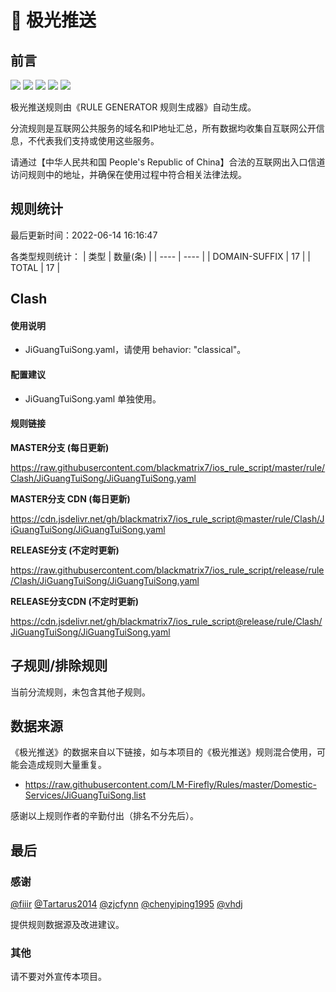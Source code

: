 # 🧸 极光推送

## 前言

![](https://shields.io/badge/-移除重复规则-ff69b4) ![](https://shields.io/badge/-DOMAIN与DOMAIN--SUFFIX合并-green) ![](https://shields.io/badge/-DOMAIN--SUFFIX间合并-critical) ![](https://shields.io/badge/-DOMAIN--SUFFIX与DOMAIN--KEYWORD合并-blue) ![](https://shields.io/badge/-IP--CIDR(6)合并-blueviolet) 

极光推送规则由《RULE GENERATOR 规则生成器》自动生成。

分流规则是互联网公共服务的域名和IP地址汇总，所有数据均收集自互联网公开信息，不代表我们支持或使用这些服务。

请通过【中华人民共和国 People's Republic of China】合法的互联网出入口信道访问规则中的地址，并确保在使用过程中符合相关法律法规。

## 规则统计

最后更新时间：2022-06-14 16:16:47

各类型规则统计：
| 类型 | 数量(条)  | 
| ---- | ----  |
| DOMAIN-SUFFIX | 17  | 
| TOTAL | 17  | 


## Clash 

#### 使用说明
- JiGuangTuiSong.yaml，请使用 behavior: "classical"。

#### 配置建议
- JiGuangTuiSong.yaml 单独使用。

#### 规则链接
**MASTER分支 (每日更新)**

https://raw.githubusercontent.com/blackmatrix7/ios_rule_script/master/rule/Clash/JiGuangTuiSong/JiGuangTuiSong.yaml

**MASTER分支 CDN (每日更新)**

https://cdn.jsdelivr.net/gh/blackmatrix7/ios_rule_script@master/rule/Clash/JiGuangTuiSong/JiGuangTuiSong.yaml

**RELEASE分支 (不定时更新)**

https://raw.githubusercontent.com/blackmatrix7/ios_rule_script/release/rule/Clash/JiGuangTuiSong/JiGuangTuiSong.yaml

**RELEASE分支CDN (不定时更新)**

https://cdn.jsdelivr.net/gh/blackmatrix7/ios_rule_script@release/rule/Clash/JiGuangTuiSong/JiGuangTuiSong.yaml

## 子规则/排除规则


当前分流规则，未包含其他子规则。

## 数据来源

《极光推送》的数据来自以下链接，如与本项目的《极光推送》规则混合使用，可能会造成规则大量重复。

- https://raw.githubusercontent.com/LM-Firefly/Rules/master/Domestic-Services/JiGuangTuiSong.list


感谢以上规则作者的辛勤付出（排名不分先后）。

## 最后

### 感谢

[@fiiir](https://github.com/fiiir) [@Tartarus2014](https://github.com/Tartarus2014) [@zjcfynn](https://github.com/zjcfynn) [@chenyiping1995](https://github.com/chenyiping1995) [@vhdj](https://github.com/vhdj)

提供规则数据源及改进建议。

### 其他

请不要对外宣传本项目。